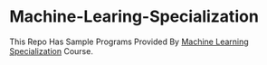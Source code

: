 # Machine-Learing-Specialization
This Repo Has Sample Programs Provided By [Machine Learning Specialization](https://www.coursera.org/specializations/machine-learning-introduction) Course.

